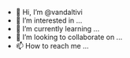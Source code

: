 - 👋 Hi, I’m @vandaltivi
- 👀 I’m interested in ...
- 🌱 I’m currently learning ...
- 💞️ I’m looking to collaborate on ...
- 📫 How to reach me ...

<!---
vandaltivi/vandaltivi is a ✨ special ✨ repository because its `README.md` (this file) appears on your GitHub profile.
You can click the Preview link to take a look at your changes.
--->
